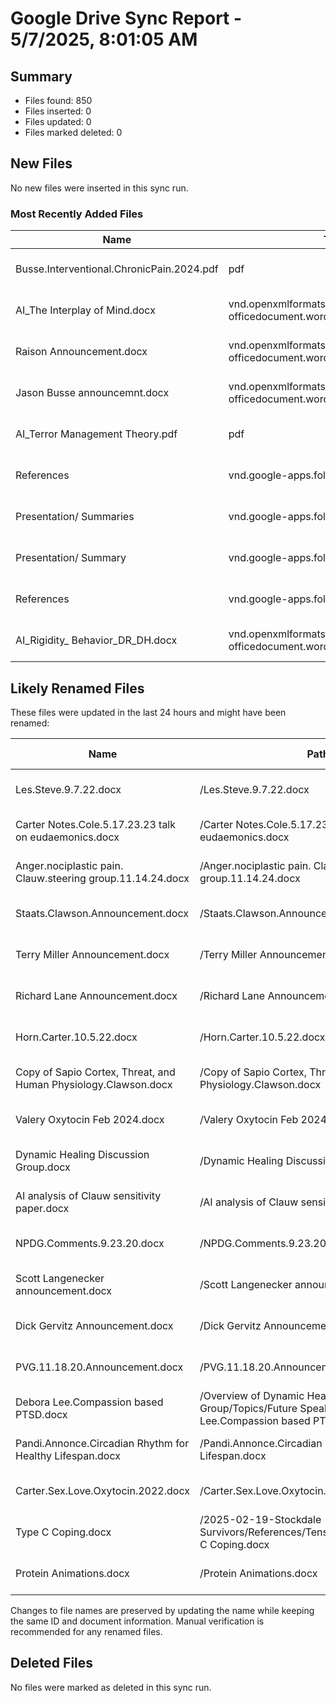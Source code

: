 # Google Drive Sync Report - 5/7/2025, 8:01:05 AM

## Summary

- Files found: 850
- Files inserted: 0
- Files updated: 0
- Files marked deleted: 0

## New Files

No new files were inserted in this sync run.

### Most Recently Added Files

| Name | Type | Path | Created |
|------|------|------|--------|
| Busse.Interventional.ChronicPain.2024.pdf | pdf | /2025-05-21 - Busse - Review of spinal injections/References/Busse.Interventional.ChronicPain.2024.pdf | 5/4/2025, 5:18:28 PM |
| AI_The Interplay of Mind.docx | vnd.openxmlformats-officedocument.wordprocessingml.document | /2025-05-04-AI-Narrative-Summaries/AI_The Interplay of Mind.docx | 5/4/2025, 5:18:28 PM |
| Raison Announcement.docx | vnd.openxmlformats-officedocument.wordprocessingml.document | /2025-05-07 - Raison - Depression a survival strategy/Raison Announcement.docx | 5/4/2025, 5:18:28 PM |
| Jason Busse announcemnt.docx | vnd.openxmlformats-officedocument.wordprocessingml.document | /2025-05-21 - Busse - Review of spinal injections/Jason Busse announcemnt.docx | 5/4/2025, 5:18:28 PM |
| AI_Terror Management Theory.pdf | pdf | /2025-05-04-AI-Narrative-Summaries/AI_Terror Management Theory.pdf | 5/4/2025, 5:18:28 PM |
| References | vnd.google-apps.folder | /2025-05-07 - Raison - Depression a survival strategy/References | 5/4/2025, 5:18:28 PM |
| Presentation/ Summaries | vnd.google-apps.folder | /2025-05-07 - Raison - Depression a survival strategy/Presentation/ Summaries | 5/4/2025, 5:18:28 PM |
| Presentation/ Summary | vnd.google-apps.folder | /2025-05-21 - Busse - Review of spinal injections/Presentation/ Summary | 5/4/2025, 5:18:28 PM |
| References | vnd.google-apps.folder | /2025-05-21 - Busse - Review of spinal injections/References | 5/4/2025, 5:18:28 PM |
| AI_Rigidity_ Behavior_DR_DH.docx | vnd.openxmlformats-officedocument.wordprocessingml.document | /2025-05-04-AI-Narrative-Summaries/AI_Rigidity_ Behavior_DR_DH.docx | 5/4/2025, 5:18:28 PM |
## Likely Renamed Files

These files were updated in the last 24 hours and might have been renamed:

| Name | Path | Last Updated |
|------|------|-------------|
| Les.Steve.9.7.22.docx | /Les.Steve.9.7.22.docx | 5/6/2025, 8:18:53 AM |
| Carter Notes.Cole.5.17.23.23 talk on eudaemonics.docx | /Carter Notes.Cole.5.17.23.23 talk on eudaemonics.docx | 5/6/2025, 8:18:44 AM |
| Anger.nociplastic pain. Clauw.steering group.11.14.24.docx | /Anger.nociplastic pain. Clauw.steering group.11.14.24.docx | 5/6/2025, 8:18:31 AM |
| Staats.Clawson.Announcement.docx | /Staats.Clawson.Announcement.docx | 5/6/2025, 8:18:20 AM |
| Terry Miller Announcement.docx | /Terry Miller Announcement.docx | 5/6/2025, 8:18:10 AM |
| Richard Lane Announcement.docx | /Richard Lane Announcement.docx | 5/6/2025, 8:18:00 AM |
| Horn.Carter.10.5.22.docx | /Horn.Carter.10.5.22.docx | 5/6/2025, 8:17:49 AM |
| Copy of Sapio Cortex, Threat, and Human Physiology.Clawson.docx | /Copy of Sapio Cortex, Threat, and Human Physiology.Clawson.docx | 5/6/2025, 8:17:38 AM |
| Valery Oxytocin Feb 2024.docx | /Valery Oxytocin Feb 2024.docx | 5/6/2025, 8:17:27 AM |
| Dynamic Healing Discussion Group.docx | /Dynamic Healing Discussion Group.docx | 5/6/2025, 8:17:14 AM |
| AI analysis of Clauw sensitivity paper.docx | /AI analysis of Clauw sensitivity paper.docx | 5/6/2025, 8:17:04 AM |
| NPDG.Comments.9.23.20.docx | /NPDG.Comments.9.23.20.docx | 5/6/2025, 8:16:53 AM |
| Scott Langenecker announcement.docx | /Scott Langenecker announcement.docx | 5/6/2025, 8:16:42 AM |
| Dick Gervitz Announcement.docx | /Dick Gervitz Announcement.docx | 5/6/2025, 8:16:32 AM |
| PVG.11.18.20.Announcement.docx | /PVG.11.18.20.Announcement.docx | 5/6/2025, 8:16:21 AM |
| Debora Lee.Compassion based PTSD.docx | /Overview of Dynamic Healing Discussion Group/Topics/Future Speakers/Debora Lee.Compassion based PTSD.docx | 5/6/2025, 8:16:10 AM |
| Pandi.Annonce.Circadian Rhythm for Healthy Lifespan.docx | /Pandi.Annonce.Circadian Rhythm for Healthy Lifespan.docx | 5/6/2025, 8:16:01 AM |
| Carter.Sex.Love.Oxytocin.2022.docx | /Carter.Sex.Love.Oxytocin.2022.docx | 5/6/2025, 8:15:51 AM |
| Type C Coping.docx | /2025-02-19-Stockdale - Exceptional Cancer Survivors/References/Tenshok_coping_typC/Type C Coping.docx | 5/6/2025, 8:15:35 AM |
| Protein Animations.docx | /Protein Animations.docx | 5/6/2025, 8:15:24 AM |

Changes to file names are preserved by updating the name while keeping the same ID and document information.
Manual verification is recommended for any renamed files.

## Deleted Files

No files were marked as deleted in this sync run.

